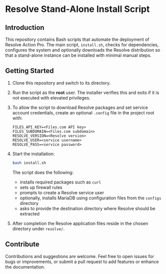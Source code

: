 # Resolve Stand-Alone Install Script

## Introduction

This repository contains Bash scripts that automate the deployment of Resolve Action Pro. The main script, `install.sh`, checks for dependencies, configures the system and optionally downloads the Resolve distribution so that a stand-alone instance can be installed with minimal manual steps.

## Getting Started

1. Clone this repository and switch to its directory.
2. Run the script as the **root** user. The installer verifies this and exits if it is not executed with elevated privileges.
3. To allow the script to download Resolve packages and set service account credentials, create an optional `.config` file in the project root with:

   ```
   FILES_API_KEY=<Files.com API key>
   FILES_SUBDOMAIN=<Files.com subdomain>
   RESOLVE_VERSION=<Resolve version>
   RESOLVE_USER=<service username>
   RESOLVE_PASS=<service password>
   ```

4. Start the installation:

   ```bash
   bash install.sh
   ```

   The script does the following:
   - installs required packages such as `curl`
   - sets up firewall rules
   - prompts to create a Resolve service user
   - optionally, installs MariaDB using configuration files from the `configs` directory
   - asks to provide the destination directory where Resolve should be extracted

5. After completion the Resolve application files reside in the chosen directory under `resolve/`.

## Contribute

Contributions and suggestions are welcome. Feel free to open issues for bugs or improvements, or submit a pull request to add features or enhance the documentation.
